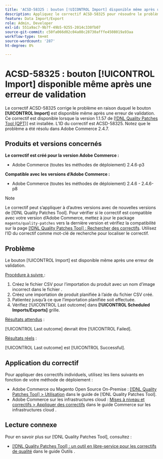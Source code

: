 ```yaml
---
title: 'ACSD-58325 : bouton [!UICONTROL Import] disponible même après une erreur de validation'
description: Appliquez le correctif ACSD-58325 pour résoudre le problème d’Adobe Commerce où le bouton [!UICONTROL Import] est disponible même après une erreur de validation.
feature: Data Import/Export
role: Admin, Developer
exl-id: 551a9ac7-9b7f-49b5-9255-2014c330fb07
source-git-commit: c50fa066d02c04a08c28730afffe4508019a93aa
workflow-type: tm+mt
source-wordcount: '287'
ht-degree: 0%

---
```


# ACSD-58325 : bouton [!UICONTROL Import] disponible même après une erreur de validation

Le correctif ACSD-58325 corrige le problème en raison duquel le bouton **[!UICONTROL Import]** est disponible même après une erreur de validation. Ce correctif est disponible lorsque la version 1.1.57 de [[!DNL Quality Patches Tool (QPT)]](/help/tools/quality-patches-tool/quality-patches-tool-to-self-serve-quality-patches.md) est installée. L’ID du correctif est ACSD-58325. Notez que le problème a été résolu dans Adobe Commerce 2.4.7.

## Produits et versions concernés

**Le correctif est créé pour la version Adobe Commerce :**
* Adobe Commerce (toutes les méthodes de déploiement) 2.4.6-p3

**Compatible avec les versions d’Adobe Commerce :**
* Adobe Commerce (toutes les méthodes de déploiement) 2.4.6 - 2.4.6-p8

>[!NOTE]
>
>Le correctif peut s’appliquer à d’autres versions avec de nouvelles versions de [!DNL Quality Patches Tool]. Pour vérifier si le correctif est compatible avec votre version d’Adobe Commerce, mettez à jour le package `magento/quality-patches` vers la dernière version et vérifiez la compatibilité sur la page [[!DNL Quality Patches Tool] : Rechercher des correctifs](https://experienceleague.adobe.com/tools/commerce-quality-patches/index.html). Utilisez l’ID du correctif comme mot-clé de recherche pour localiser le correctif.

## Problème

Le bouton [!UICONTROL Import] est disponible même après une erreur de validation.

<u>Procédure à suivre </u> :

1. Créez le fichier CSV pour l’importation du produit avec un nom d’image incorrect dans le fichier .
1. Créez une importation de produit planifiée à l’aide du fichier CSV créé.
1. Patientez jusqu’à ce que l’importation planifiée soit effectuée.
1. Vérifiez [!UICONTROL Last outcome] dans **[!UICONTROL Scheduled Imports/Exports]** grille.

<u>Résultats attendus</u> :

[!UICONTROL Last outcome] devrait être [!UICONTROL Failed].

<u>Résultats réels</u> :

[!UICONTROL Last outcome] est [!UICONTROL Successful].

## Application du correctif

Pour appliquer des correctifs individuels, utilisez les liens suivants en fonction de votre méthode de déploiement :

* Adobe Commerce ou Magento Open Source On-Premise : [[!DNL Quality Patches Tool] > Utilisation](/help/tools/quality-patches-tool/usage.md) dans le guide de [!DNL Quality Patches Tool].
* Adobe Commerce sur les infrastructures cloud : [Mises à niveau et correctifs > Appliquer des correctifs](https://experienceleague.adobe.com/docs/commerce-cloud-service/user-guide/develop/upgrade/apply-patches.html) dans le guide Commerce sur les infrastructures cloud .


## Lecture connexe

Pour en savoir plus sur [!DNL Quality Patches Tool], consultez :

* [[!DNL Quality Patches Tool] : un outil en libre-service pour les correctifs de qualité](/help/tools/quality-patches-tool/quality-patches-tool-to-self-serve-quality-patches.md) dans le guide Outils .
